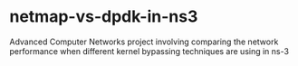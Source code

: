 # netmap-vs-dpdk-in-ns3
Advanced Computer Networks project involving comparing the network performance when different kernel bypassing techniques are using in ns-3
